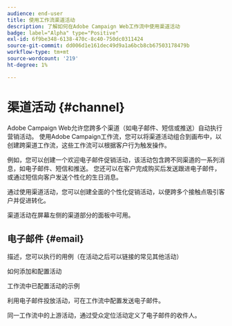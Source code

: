 ```yaml
---
audience: end-user
title: 使用工作流渠道活动
description: 了解如何在Adobe Campaign Web工作流中使用渠道活动
badge: label="Alpha" type="Positive"
exl-id: 6f9be348-6138-470c-8c40-750dc0311424
source-git-commit: dd006d1e161dec49d9a1a6bcb8cb67503178479b
workflow-type: tm+mt
source-wordcount: '219'
ht-degree: 1%

---
```


# 渠道活动 {#channel}

Adobe Campaign Web允许您跨多个渠道（如电子邮件、短信或推送）自动执行营销活动。 使用Adobe Campaign工作流，您可以将渠道活动组合到画布中，以创建跨渠道工作流，这些工作流可以根据客户行为触发操作。

例如，您可以创建一个欢迎电子邮件促销活动，该活动包含跨不同渠道的一系列消息，如电子邮件、短信和推送。 您还可以在客户完成购买后发送跟进电子邮件，或通过短信向客户发送个性化的生日消息。

通过使用渠道活动，您可以创建全面的个性化促销活动，以便跨多个接触点吸引客户并促进转化。

渠道活动在屏幕左侧的渠道部分的面板中可用。

## 电子邮件 {#email}

描述，您可以执行的用例（在活动之后可以链接的常见其他活动）

如何添加和配置活动

工作流中已配置活动的示例


利用电子邮件投放活动，可在工作流中配置发送电子邮件。

<!-- Scheduled emails available?

This can be a single send email and sent just once, or it can be a recurring email.
* Single send emails are standard emails, sent once.
* Recurring emails allow you to send the same email multiple times to different targets over a defined period. You can aggregate the deliveries per period in order to get reports that correspond to your needs.

When linked to a scheduler, you can define recurring emails.-->

同一工作流中的上游活动，通过受众定位活动定义了电子邮件的收件人。

<!--The message preparation is triggered according to the workflow execution parameters. From the message dashboard, you can select whether to request or not a manual confirmation to send the message (required by default). You can start the workflow manually or place a scheduler activity in the workflow to automate execution.-->